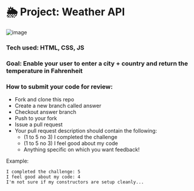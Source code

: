 # 🌦 Project: Weather API

![image](https://user-images.githubusercontent.com/112201564/196259639-eb3a4d6b-8b06-45d3-8a4d-68fb032bf389.png)
### Tech used: HTML, CSS, JS
### Goal: Enable your user to enter a city + country and return the temperature in Fahrenheit

### How to submit your code for review:

- Fork and clone this repo
- Create a new branch called answer
- Checkout answer branch
- Push to your fork
- Issue a pull request
- Your pull request description should contain the following:
  - (1 to 5 no 3) I completed the challenge
  - (1 to 5 no 3) I feel good about my code
  - Anything specific on which you want feedback!

Example:
```
I completed the challenge: 5
I feel good about my code: 4
I'm not sure if my constructors are setup cleanly...
```
